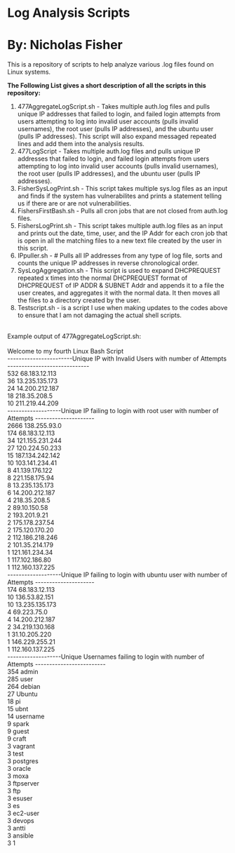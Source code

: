 # Log Analysis Scripts
# By: Nicholas Fisher
This is a repository of scripts to help analyze various .log files found on Linux systems. <br />

**The Following List gives a short description of all the scripts in this repository:** <br />
1. 477AggregateLogScript.sh - Takes multiple auth.log files and pulls unique IP addresses that failed to login, and failed login attempts from users attempting to log into invalid user accounts (pulls invalid usernames), the root user (pulls IP addresses), and the ubuntu user (pulls IP addresses). This script will also expand messaged repeated lines and add them into the analysis results. <br />
2. 477LogScript - Takes multiple auth.log files and pulls unique IP addresses that failed to login, and failed login attempts from users attempting to log into invalid user accounts (pulls invalid usernames), the root user (pulls IP addresses), and the ubuntu user (pulls IP addresses). <br />
3. FisherSysLogPrint.sh - This script takes multiple sys.log files as an input and finds if the system has vulnerabilites and prints a statement telling us if there are or are not vulnerabilities. <br />
4. FishersFirstBash.sh - Pulls all cron jobs that are not closed from auth.log files. <br />
5. FishersLogPrint.sh - This script takes multiple auth.log files as an input and prints out the date, time, user, and the IP Addr for each cron job that is open in all the matching files to a new text file created by the user in this script. <br />
6. IPpuller.sh - #       Pulls all IP addresses from any type of log file, sorts and counts the unique IP addresses in reverse chronological order. <br />
7. SysLogAggregation.sh - This script is used to expand DHCPREQUEST repeated x times into the normal DHCPREQUEST format of DHCPREQUEST of IP ADDR & SUBNET Addr and appends it to a file the user creates, and aggregates it with the normal data. It then moves all the files to a directory created by the user. <br />
8. Testscript.sh - is a script I use when making updates to the codes above to ensure that I am not damaging the actual shell scripts. <br />
<br />
Example output of 477AggregateLogScript.sh: <br />
<br />
Welcome to my fourth Linux Bash Script <br />
-----------------------Unique IP with Invalid Users with number of Attempts ----------------------------- <br />
    532 68.183.12.113 <br />
     36 13.235.135.173 <br />
     24 14.200.212.187 <br />
     18 218.35.208.5 <br />
     10 211.219.44.209 <br />
-------------------Unique IP failing to login with root user with number of Attempts --------------------- <br />
   2666 138.255.93.0 <br />
    174 68.183.12.113 <br />
     34 121.155.231.244 <br />
     27 120.224.50.233 <br />
     15 187.134.242.142 <br />
     10 103.141.234.41 <br />
      8 41.139.176.122 <br />
      8 221.158.175.94 <br />
      8 13.235.135.173 <br />
      6 14.200.212.187 <br />
      4 218.35.208.5 <br />
      2 89.10.150.58 <br />
      2 193.201.9.21 <br />
      2 175.178.237.54 <br />
      2 175.120.170.20 <br />
      2 112.186.218.246 <br />
      2 101.35.214.179 <br />
      1 121.161.234.34 <br />
      1 117.102.186.80 <br />
      1 112.160.137.225 <br />
-------------------Unique IP failing to login with ubuntu user with number of Attempts --------------------- <br />
    174 68.183.12.113 <br />
     10 136.53.82.151 <br />
     10 13.235.135.173 <br />
      4 69.223.75.0 <br />
      4 14.200.212.187 <br />
      2 34.219.130.168 <br />
      1 31.10.205.220 <br />
      1 146.229.255.21 <br />
      1 112.160.137.225 <br />
-------------------Unique Usernames failing to login with number of Attempts ------------------------- <br />
    354 admin <br />
    285 user <br />
    264 debian <br />
     27 Ubuntu <br />
     18 pi <br />
     15 ubnt <br />
     14 username <br />
      9 spark <br />
      9 guest <br />
      9 craft <br />
      3 vagrant <br />
      3 test <br />
      3 postgres <br />
      3 oracle <br />
      3 moxa <br />
      3 ftpserver <br />
      3 ftp <br />
      3 esuser <br />
      3 es <br />
      3 ec2-user <br />
      3 devops <br />
      3 antti <br />
      3 ansible <br />
      3 1 <br />
